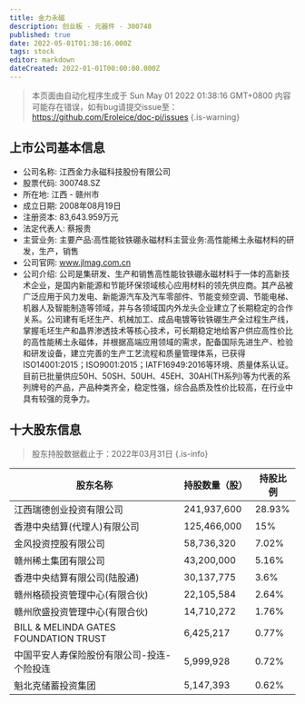 ```yaml
---
title: 金力永磁
description: 创业板 - 元器件 - 300748
published: true
date: 2022-05-01T01:38:16.000Z
tags: stock
editor: markdown
dateCreated: 2022-01-01T00:00:00.000Z
---
```


> 本页面由自动化程序生成于 Sun May 01 2022 01:38:16 GMT+0800
> 内容可能存在错误，如有bug请提交issue至：https://github.com/Eroleice/doc-pi/issues
{.is-warning}

## 上市公司基本信息
- 公司名称: 江西金力永磁科技股份有限公司
- 股票代码: 300748.SZ
- 所在地: 江西 - 赣州市
- 成立日期: 2008年08月19日
- 注册资本: 83,643.959万元
- 法定代表人: 蔡报贵
- 主营业务: 主要产品:高性能钕铁硼永磁材料主营业务:高性能稀土永磁材料的研发，生产，销售
- 公司官网: www.jlmag.com.cn
- 公司介绍: 公司是集研发、生产和销售高性能钕铁硼永磁材料于一体的高新技术企业，是国内新能源和节能环保领域核心应用材料的领先供应商。其产品被广泛应用于风力发电、新能源汽车及汽车零部件、节能变频空调、节能电梯、机器人及智能制造等领域，并与各领域国内外龙头企业建立了长期稳定的合作关系。公司建有毛坯生产、机械加工、成品电镀等钕铁硼生产全过程生产线，掌握毛坯生产和晶界渗透技术等核心技术，可长期稳定地给客户供应高性价比的高性能稀土永磁体，并根据高端应用领域的需求，配备国际先进生产、检验和研发设备，建立完善的生产工艺流程和质量管理体系，已获得ISO14001:2015；ISO9001:2015；IATF16949:2016等环境、质量体系认证。目前已批量供应50H、50SH、50UH、45EH、30AH(TH系列)等为代表的系列牌号的产品，产品种类齐全，稳定性强，综合品质及性价比较高，在行业中具有较强的竞争力。


## 十大股东信息
> 股东持股数据截止于：2022年03月31日
{.is-info}

| 股东名称 | 持股数量（股） | 持股比例 |
| --- | --- | --- |
| 江西瑞德创业投资有限公司 | 241,937,600 | 28.93% |
| 香港中央结算(代理人)有限公司 | 125,466,000 | 15% |
| 金风投资控股有限公司 | 58,736,320 | 7.02% |
| 赣州稀土集团有限公司 | 43,200,000 | 5.16% |
| 香港中央结算有限公司(陆股通) | 30,137,775 | 3.6% |
| 赣州格硕投资管理中心(有限合伙) | 22,105,584 | 2.64% |
| 赣州欣盛投资管理中心(有限合伙) | 14,710,272 | 1.76% |
| BILL & MELINDA GATES FOUNDATION TRUST | 6,425,217 | 0.77% |
| 中国平安人寿保险股份有限公司-投连-个险投连 | 5,999,928 | 0.72% |
| 魁北克储蓄投资集团 | 5,147,393 | 0.62% |




